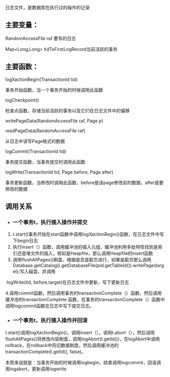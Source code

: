 日志文件，是数据库在执行过的操作的记录

## 主要变量：

RandomAccessFile raf 要写的日志

Map<Long,Long> tidToFirstLogRecord当前活跃的事务

## 主要函数：

logXactionBegin(TransactionId tid)

事务开始函数，当一个事务开始的时候调用此函数

logCheckpoint()

检查点函数，存储当前活跃的事务以及它们在日志文件中的偏移

writePageData(RandomAccessFile raf, Page p)

readPageData(RandomAccessFile raf)

从日志中读写Page格式的数据

logCommit(TransactionId tid)

事务提交函数，当事务提交时调用此函数

logWrite(TransactionId tid, Page before,
                                   Page after)

事务更新函数，当修改时调用此函数，before是该page修改前的数据，after是要修改的数据

## 调用关系

- ### 一个事务t，执行插入操作并提交

1. t.start()事务开始在start函数中调用logXactionBegin()函数，在日志文件中写下begin日志
2. 执行insert（）函数，调用缓冲池的插入元组，缓冲池利用多肽特性找到是索引还是堆文件的插入，假如是Heapfile，那么调用Heapfile的insert函数
3. 调用flushAllPages()刷盘，根据是否是脏页进行，如果是脏页那么调用Database.getCatalog().getDatabaseFile(pid.getTableId()).writePage(target);写入磁盘，并调用

​       logWrite(tid, before,target)在日志文件中更新，写下更新日志

   4.调用commit函数，然后调用事务的transactionComplete（）函数，然后调用缓冲池的transactionComplete       函数，在事务的transactionComplete（）函数中调用logcommit函数在日志中写下提交日志。

- ### 一个事务t，执行插入操作并回滚

t.start()调用logXactionBegin()，调用insert（），调用t.abort（），然后调用flushAllPages()将修改内容刷盘，调用logAbort(t.getId())，在logAbort中调用rollback，在rollback中将旧数据刷盘，然后调用缓冲池的transactionComplete(t.getId(), false)。

本质来说就是：当事务开始的时候调用logbegin，结束调用logcommit，回滚调用logabort，更新调用logwrite
